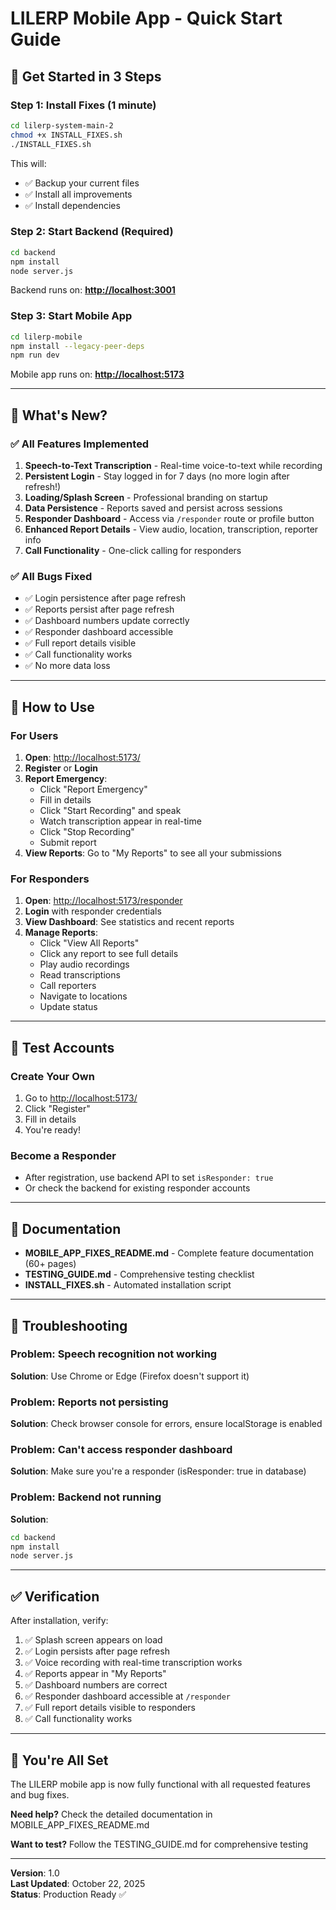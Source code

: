 # LILERP Mobile App - Quick Start Guide

## 🚀 Get Started in 3 Steps

### Step 1: Install Fixes (1 minute)

```bash
cd lilerp-system-main-2
chmod +x INSTALL_FIXES.sh
./INSTALL_FIXES.sh
```

This will:

- ✅ Backup your current files
- ✅ Install all improvements
- ✅ Install dependencies

### Step 2: Start Backend (Required)

```bash
cd backend
npm install
node server.js
```

Backend runs on: **<http://localhost:3001>**

### Step 3: Start Mobile App

```bash
cd lilerp-mobile
npm install --legacy-peer-deps
npm run dev
```

Mobile app runs on: **<http://localhost:5173>**

---

## 🎯 What's New?

### ✅ All Features Implemented

1. **Speech-to-Text Transcription** - Real-time voice-to-text while recording
2. **Persistent Login** - Stay logged in for 7 days (no more login after refresh!)
3. **Loading/Splash Screen** - Professional branding on startup
4. **Data Persistence** - Reports saved and persist across sessions
5. **Responder Dashboard** - Access via `/responder` route or profile button
6. **Enhanced Report Details** - View audio, location, transcription, reporter info
7. **Call Functionality** - One-click calling for responders

### ✅ All Bugs Fixed

- ✅ Login persistence after page refresh
- ✅ Reports persist after page refresh
- ✅ Dashboard numbers update correctly
- ✅ Responder dashboard accessible
- ✅ Full report details visible
- ✅ Call functionality works
- ✅ No more data loss

---

## 📱 How to Use

### For Users

1. **Open**: <http://localhost:5173/>
2. **Register** or **Login**
3. **Report Emergency**:
   - Click "Report Emergency"
   - Fill in details
   - Click "Start Recording" and speak
   - Watch transcription appear in real-time
   - Click "Stop Recording"
   - Submit report
4. **View Reports**: Go to "My Reports" to see all your submissions

### For Responders

1. **Open**: <http://localhost:5173/responder>
2. **Login** with responder credentials
3. **View Dashboard**: See statistics and recent reports
4. **Manage Reports**:
   - Click "View All Reports"
   - Click any report to see full details
   - Play audio recordings
   - Read transcriptions
   - Call reporters
   - Navigate to locations
   - Update status

---

## 🔑 Test Accounts

### Create Your Own

1. Go to <http://localhost:5173/>
2. Click "Register"
3. Fill in details
4. You're ready!

### Become a Responder

- After registration, use backend API to set `isResponder: true`
- Or check the backend for existing responder accounts

---

## 📖 Documentation

- **MOBILE_APP_FIXES_README.md** - Complete feature documentation (60+ pages)
- **TESTING_GUIDE.md** - Comprehensive testing checklist
- **INSTALL_FIXES.sh** - Automated installation script

---

## 🐛 Troubleshooting

### Problem: Speech recognition not working

**Solution**: Use Chrome or Edge (Firefox doesn't support it)

### Problem: Reports not persisting

**Solution**: Check browser console for errors, ensure localStorage is enabled

### Problem: Can't access responder dashboard

**Solution**: Make sure you're a responder (isResponder: true in database)

### Problem: Backend not running

**Solution**:

```bash
cd backend
npm install
node server.js
```

---

## ✅ Verification

After installation, verify:

1. ✅ Splash screen appears on load
2. ✅ Login persists after page refresh
3. ✅ Voice recording with real-time transcription works
4. ✅ Reports appear in "My Reports"
5. ✅ Dashboard numbers are correct
6. ✅ Responder dashboard accessible at `/responder`
7. ✅ Full report details visible to responders
8. ✅ Call functionality works

---

## 🎉 You're All Set

The LILERP mobile app is now fully functional with all requested features and bug fixes.

**Need help?** Check the detailed documentation in MOBILE_APP_FIXES_README.md

**Want to test?** Follow the TESTING_GUIDE.md for comprehensive testing

---

**Version**: 1.0  
**Last Updated**: October 22, 2025  
**Status**: Production Ready ✅
